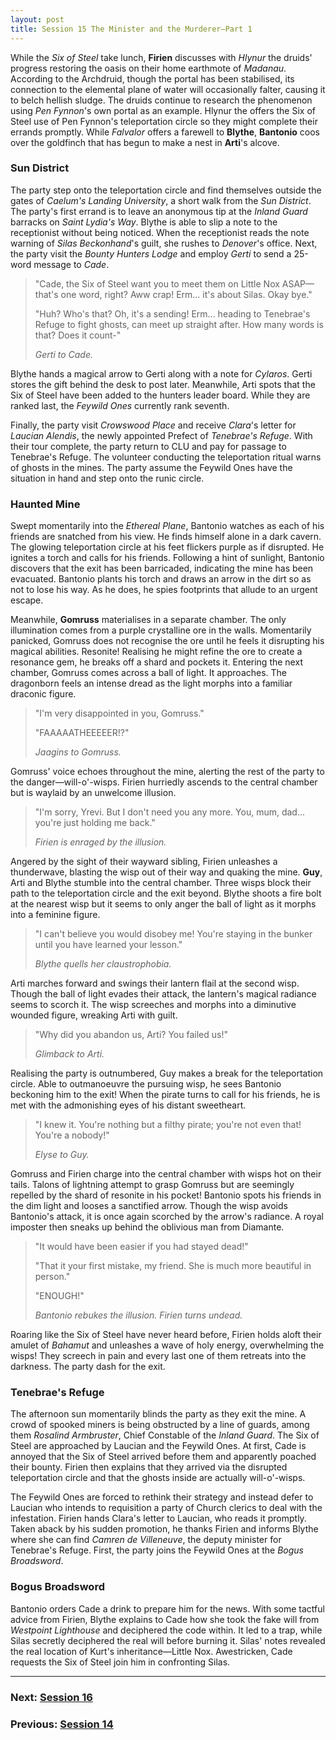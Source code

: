 ```yaml
---
layout: post
title: Session 15 The Minister and the Murderer—Part 1
---
```


While the *Six of Steel* take lunch, **Firien** discusses with *Hlynur* the druids' progress restoring the oasis on their home earthmote of *Madanau*. According to the Archdruid, though the portal has been stabilised, its connection to the elemental plane of water will occasionally falter, causing it to belch hellish sludge. The druids continue to research the phenomenon using *Pen Fynnon*'s own portal as an example. Hlynur the offers the Six of Steel use of Pen Fynnon's teleportation circle so they might complete their errands promptly. While *Falvalor* offers a farewell to **Blythe**, **Bantonio** coos over the goldfinch that has begun to make a nest in **Arti**'s alcove.

### Sun District

The party step onto the teleportation circle and find themselves outside the gates of *Caelum's Landing University*, a short walk from the *Sun District*. The party's first errand is to leave an anonymous tip at the *Inland Guard* barracks on *Saint Lydia's Way*. Blythe is able to slip a note to the receptionist without being noticed. When the receptionist reads the note warning of *Silas Beckonhand*'s guilt, she rushes to *Denover*'s office. Next, the party visit the *Bounty Hunters Lodge* and employ *Gerti* to send a 25-word message to *Cade*.

> "Cade, the Six of Steel want you to meet them on Little Nox ASAP—that's one word, right? Aww crap! Erm... it's about Silas. Okay bye."
>
> "Huh? Who's that? Oh, it's a sending! Erm... heading to Tenebrae's Refuge to fight ghosts, can meet up straight after. How many words is that? Does it count-"
>
> *Gerti to Cade.*

Blythe hands a magical arrow to Gerti along with a note for *Cylaros*. Gerti stores the gift behind the desk to post later. Meanwhile, Arti spots that the Six of Steel have been added to the hunters leader board. While they are ranked last, the *Feywild Ones* currently rank seventh.

Finally, the party visit *Crowswood Place* and receive *Clara*'s letter for *Laucian Alendis*, the newly appointed Prefect of *Tenebrae's Refuge*. With their tour complete, the party return to CLU and pay for passage to Tenebrae's Refuge. The volunteer conducting the teleportation ritual warns of ghosts in the mines. The party assume the Feywild Ones have the situation in hand and step onto the runic circle.

### Haunted Mine

Swept momentarily into the *Ethereal Plane*, Bantonio watches as each of his friends are snatched from his view. He finds himself alone in a dark cavern. The glowing teleportation circle at his feet flickers purple as if disrupted. He ignites a torch and calls for his friends. Following a hint of sunlight, Bantonio discovers that the exit has been barricaded, indicating the mine has been evacuated. Bantonio plants his torch and draws an arrow in the dirt so as not to lose his way. As he does, he spies footprints that allude to an urgent escape.

Meanwhile, **Gomruss** materialises in a separate chamber. The only illumination comes from a purple crystalline ore in the walls. Momentarily panicked, Gomruss does not recognise the ore until he feels it disrupting his magical abilities. Resonite! Realising he might refine the ore to create a resonance gem, he breaks off a shard and pockets it. Entering the next chamber, Gomruss comes across a ball of light. It approaches. The dragonborn feels an intense dread as the light morphs into a familiar draconic figure.

> "I'm very disappointed in you, Gomruss."
>
> "FAAAAATHEEEEER!?"
>
> *Jaagins to Gomruss.*

Gomruss' voice echoes throughout the mine, alerting the rest of the party to the danger—will-o'-wisps. Firien hurriedly ascends to the central chamber but is waylaid by an unwelcome illusion.

> "I'm sorry, Yrevi. But I don't need you any more. You, mum, dad... you're just holding me back."
>
> *Firien is enraged by the illusion.*

Angered by the sight of their wayward sibling, Firien unleashes a thunderwave, blasting the wisp out of their way and quaking the mine. **Guy**, Arti and Blythe stumble into the central chamber. Three wisps block their path to the teleportation circle and the exit beyond. Blythe shoots a fire bolt at the nearest wisp but it seems to only anger the ball of light as it morphs into a feminine figure.

> "I can't believe you would disobey me! You're staying in the bunker until you have learned your lesson."
>
> *Blythe quells her claustrophobia.*

Arti marches forward and swings their lantern flail at the second wisp. Though the ball of light evades their attack, the lantern's magical radiance seems to scorch it. The wisp screeches and morphs into a diminutive wounded figure, wreaking Arti with guilt.

> "Why did you abandon us, Arti? You failed us!"
>
> *Glimback to Arti.*

Realising the party is outnumbered, Guy makes a break for the teleportation circle. Able to outmanoeuvre the pursuing wisp, he sees Bantonio beckoning him to the exit! When the pirate turns to call for his friends, he is met with the admonishing eyes of his distant sweetheart.

> "I knew it. You're nothing but a filthy pirate; you're not even that! You're a nobody!"
>
> *Elyse to Guy.*

Gomruss and Firien charge into the central chamber with wisps hot on their tails. Talons of lightning attempt to grasp Gomruss but are seemingly repelled by the shard of resonite in his pocket! Bantonio spots his friends in the dim light and looses a sanctified arrow. Though the wisp avoids Bantonio's attack, it is once again scorched by the arrow's radiance. A royal imposter then sneaks up behind the oblivious man from Diamante.

> "It would have been easier if you had stayed dead!"
>
> "That it your first mistake, my friend. She is much more beautiful in person."
>
> "ENOUGH!"
>
> *Bantonio rebukes the illusion. Firien turns undead.*

Roaring like the Six of Steel have never heard before, Firien holds aloft their amulet of *Bahamut* and unleashes a wave of holy energy, overwhelming the wisps! They screech in pain and every last one of them retreats into the darkness. The party dash for the exit.

### Tenebrae's Refuge

The afternoon sun momentarily blinds the party as they exit the mine. A crowd of spooked miners is being obstructed by a line of guards, among them *Rosalind Armbruster*, Chief Constable of the *Inland Guard*. The Six of Steel are approached by Laucian and the Feywild Ones. At first, Cade is annoyed that the Six of Steel arrived before them and apparently poached their bounty. Firien then explains that they arrived via the disrupted teleportation circle and that the ghosts inside are actually will-o'-wisps.

The Feywild Ones are forced to rethink their strategy and instead defer to Laucian who intends to requisition a party of Church clerics to deal with the infestation. Firien hands Clara's letter to Laucian, who reads it promptly. Taken aback by his sudden promotion, he thanks Firien and informs Blythe where she can find *Camren de Villeneuve*, the deputy minister for Tenebrae's Refuge. First, the party joins the Feywild Ones at the *Bogus Broadsword*.

### Bogus Broadsword

Bantonio orders Cade a drink to prepare him for the news. With some tactful advice from Firien, Blythe explains to Cade how she took the fake will from *Westpoint Lighthouse* and deciphered the code within. It led to a trap, while Silas secretly deciphered the real will before burning it. Silas' notes revealed the real location of Kurt's inheritance—Little Nox. Awestricken, Cade requests the Six of Steel join him in confronting Silas.

---

### **Next: [Session 16](session-16)**
### **Previous: [Session 14](session-14)**
